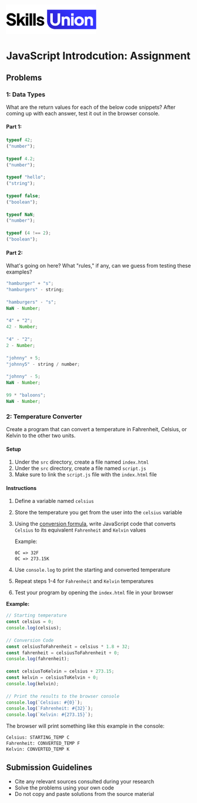 [<img src="assets/images/su-logo.png" alt="Skills Union Logo" height="80px" />](https://www.skillsunion.com/)

# JavaScript Introdcution: Assignment

## Problems

### 1: Data Types

What are the return values for each of the below code snippets? After coming up with each answer, test it out in the browser console.

#### Part 1:

```js
typeof 42;
("number");

typeof 4.2;
("number");

typeof "hello";
("string");

typeof false;
("boolean");

typeof NaN;
("number");

typeof (4 !== 2);
("boolean");
```

#### Part 2:

What's going on here? What "rules," if any, can we guess from testing these examples?

```js
"hamburger" + "s";
"hamburgers" - string;

"hamburgers" - "s";
NaN - Number;

"4" + "2";
42 - Number;

"4" - "2";
2 - Number;

"johnny" + 5;
"johnny5" - string / number;

"johnny" - 5;
NaN - Number;

99 * "baloons";
NaN - Number;
```

### 2: Temperature Converter

Create a program that can convert a temperature in Fahrenheit, Celsius, or Kelvin to the other two units.

#### Setup

1. Under the `src` directory, create a file named `index.html`
1. Under the `src` directory, create a file named `script.js`
1. Make sure to link the `script.js` file with the `index.html` file

#### Instructions

1. Define a variable named `celsius`
1. Store the temperature you get from the user into the `celsius` variable
1. Using the [conversion formula](http://www.csgnetwork.com/temp2conv.html), write JavaScript code that converts `Celsius` to its equivalent `Fahrenheit` and `Kelvin` values

   Example:

   ```
   0C => 32F
   0C => 273.15K
   ```

1. Use `console.log` to print the starting and converted temperature
1. Repeat steps 1-4 for `Fahrenheit` and `Kelvin` temperatures
1. Test your program by opening the `index.html` file in your browser

**Example:**

```js
// Starting temperature
const celsius = 0;
console.log(celsius);

// Conversion Code
const celsiusToFahrenheit = celsius * 1.8 + 32;
const fahrenheit = celsiusToFahrenheit + 0;
console.log(fahrenheit);

const celsiusToKelvin = celsius + 273.15;
const kelvin = celsiusToKelvin + 0;
console.log(kelvin);

// Print the results to the browser console
console.log(`Celsius: #{0}`);
console.log(`Fahrenheit: #{32}`);
console.log(`Kelvin: #{273.15}`);
```

The browser will print something like this example in the console:

```
Celsius: STARTING_TEMP C
Fahrenheit: CONVERTED_TEMP F
Kelvin: CONVERTED_TEMP K
```

## Submission Guidelines

- Cite any relevant sources consulted during your research
- Solve the problems using your own code
- Do not copy and paste solutions from the source material
